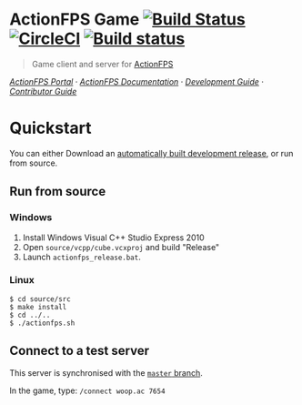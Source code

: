 # ActionFPS Game [![Build Status](https://travis-ci.org/ActionFPS/ActionFPS-Game.svg?branch=master)](https://travis-ci.org/ActionFPS/ActionFPS-Game) [![CircleCI](https://circleci.com/gh/ActionFPS/ActionFPS-Game.svg?style=svg)](https://circleci.com/gh/ActionFPS/ActionFPS-Game) [![Build status](https://ci.appveyor.com/api/projects/status/dx4x857jldgx5d9h/branch/master?svg=true)](https://ci.appveyor.com/project/ScalaWilliam/actionfps-game/branch/master)

> Game client and server for [ActionFPS](https://actionfps.com/)

_[ActionFPS Portal](https://actionfps.com/)
· [ActionFPS Documentation](https://docs.actionfps.com)
· [Development Guide](https://docs.actionfps.com/portal-development-guide.html)
· [Contributor Guide](https://docs.actionfps.com/contributor-guide.html)_

# Quickstart

You can either Download an [automatically built development release](https://github.com/ActionFPS/ActionFPS-Game/releases),
or run from source.

## Run from source

### Windows

1. Install Windows Visual C++ Studio Express 2010 
2. Open `source/vcpp/cube.vcxproj` and build "Release"
3. Launch `actionfps_release.bat`.

### Linux
```
$ cd source/src
$ make install
$ cd ../..
$ ./actionfps.sh
```
## Connect to a test server
This server is synchronised with the [`master` branch](https://help.github.com/articles/github-glossary/#branch).

In the game, type: `/connect woop.ac 7654`
